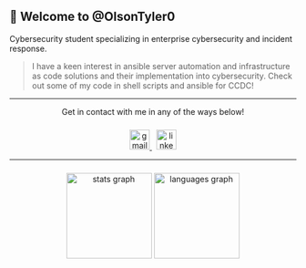 <h2 align="left">💽 Welcome to @OlsonTyler0 </h2>

Cybersecurity student specializing in enterprise cybersecurity and incident response.

> I have a keen interest in ansible server automation and infrastructure as code solutions and their implementation into cybersecurity.
> Check out some of my code in shell scripts and ansible for CCDC!

---


<p align="center"> Get in contact with me in any of the ways below! </p>

###


<div align="center">
  <a href="mailto:olsontyler021@gmail.com" target="_blank">
    <img src="https://img.shields.io/static/v1?message=Gmail&logo=gmail&label=&color=D14836&logoColor=white&labelColor=&style=for-the-badge" height="35" alt="gmail logo"  />
  </a>&nbsp;
  <a href="linkedin.com/in/tyler-s-olson" target="_blank">
    <img src="https://img.shields.io/static/v1?message=LinkedIn&logo=linkedin&label=&color=0077B5&logoColor=white&labelColor=&style=for-the-badge" height="35" alt="linkedin logo"  />
  </a>
</div>

---
###

<div align="center">
  <img src="https://github-readme-stats.vercel.app/api?username=OlsonTyler0&hide_title=false&hide_rank=false&show_icons=true&include_all_commits=true&count_private=true&disable_animations=false&theme=dracula&locale=en&hide_border=false" height="150" alt="stats graph"  />
  <img src="https://github-readme-stats.vercel.app/api/top-langs?username=OlsonTyler0&locale=en&hide_title=false&layout=compact&card_width=320&langs_count=5&theme=dracula&hide_border=false" height="150" alt="languages graph"  />
</div>
